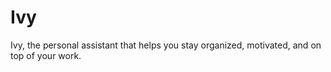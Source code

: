 # Ivy
Ivy, the personal assistant that helps you stay organized, motivated, and on top of your work.
